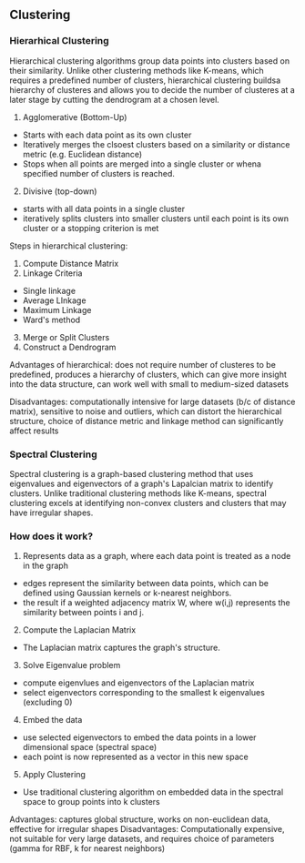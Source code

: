 ## Clustering

### Hierarhical Clustering
Hierarchical clustering algorithms group data points into clusters based on their similarity. Unlike other clustering methods like K-means, which requires a predefined number of clusters, hierarchical clustering buildsa hierarchy of clusteres and allows you to decide the number of clusteres at a later stage by cutting the dendrogram at a chosen level.

1. Agglomerative (Bottom-Up)
- Starts with each data point as its own cluster
- Iteratively merges the clsoest clusters based on a similarity or distance metric (e.g. Euclidean distance)
- Stops when all points are merged into a single cluster or whena specified number of clusters is reached.

2. Divisive (top-down)
- starts with all data points in a single cluster
- iteratively splits clusters into smaller clusters until each point is its own cluster or a stopping criterion is met

Steps in hierarchical clustering:
1. Compute Distance Matrix
2. Linkage Criteria
- Single linkage
- Average LInkage
- Maximum Linkage
- Ward's method
3. Merge or Split Clusters
4. Construct a Dendrogram

Advantages of hierarchical: does not require number of clusteres to be predefined, produces a hierarchy of clusters, which can give more insight into the data structure, can work well with small to medium-sized datasets

Disadvantages: computationally intensive for large datasets (b/c of distance matrix), sensitive to noise and outliers, which can distort the hierarchical structure, choice of distance metric and linkage method can significantly affect results

### Spectral Clustering
Spectral clustering is a graph-based clustering method that uses eigenvalues and eigenvectors of a graph's Lapalcian matrix to identify clusters. Unlike traditional clustering methods like K-means, spectral clustering excels at identifying non-convex clusters and clusters that may have irregular shapes.

### How does it work?
1. Represents data as a graph, where each data point is treated as a node in the graph
- edges represent the similarity between data points, which can be defined using Gaussian kernels or k-nearest neighbors.
- the result if a weighted adjacency matrix W, where w(i,j) represents the similarity between points i and j. 
2. Compute the Laplacian Matrix
- The Laplacian matrix captures the graph's structure. 
3. Solve Eigenvalue problem
- compute eigenvlues and eigenvectors of the Laplacian matrix
- select eigenvectors corresponding to the smallest k eigenvalues (excluding 0)
4. Embed the data
- use selected eigenvectors to embed the data points in a lower dimensional space (spectral space)
- each point is now represented as a vector in this new space
5. Apply Clustering
- Use traditional clustering algorithm on embedded data in the spectral space to group points into k clusters

Advantages: captures global structure, works on non-euclidean data, effective for irregular shapes
Disadvantages: Computationally expensive, not suitable for very large datasets, and requires choice of parameters (gamma for RBF, k for nearest neighbors)


